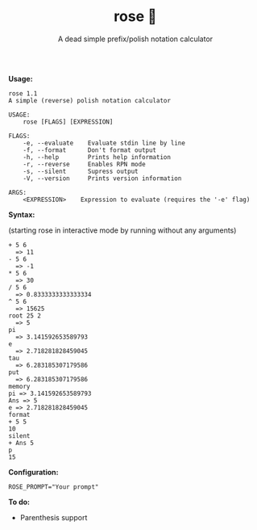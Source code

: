 <h1 align="center">rose 🌹</h1>

<p align="center">A dead simple prefix/polish notation calculator</p>
<br><br>

**Usage:**

```
rose 1.1
A simple (reverse) polish notation calculator

USAGE:
    rose [FLAGS] [EXPRESSION]

FLAGS:
    -e, --evaluate    Evaluate stdin line by line
    -f, --format      Don't format output
    -h, --help        Prints help information
    -r, --reverse     Enables RPN mode
    -s, --silent      Supress output
    -V, --version     Prints version information

ARGS:
    <EXPRESSION>    Expression to evaluate (requires the '-e' flag)
```

**Syntax:**

(starting rose in interactive mode by running without any arguments)

```
+ 5 6
  => 11
- 5 6
  => -1
* 5 6
  => 30
/ 5 6
  => 0.8333333333333334
^ 5 6
  => 15625
root 25 2
  => 5
pi
  => 3.141592653589793
e
  => 2.718281828459045
tau
  => 6.283185307179586
put
  => 6.283185307179586
memory
pi => 3.141592653589793
Ans => 5
e => 2.718281828459045
format
+ 5 5
10
silent
+ Ans 5
p
15
```

**Configuration:**

`ROSE_PROMPT="Your prompt"`

**To do:**

* Parenthesis support
